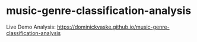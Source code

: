 # music-genre-classification-analysis

Live Demo Analysis: https://dominickvaske.github.io/music-genre-classification-analysis
